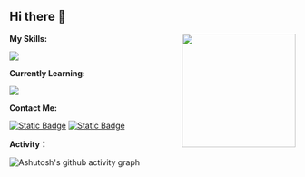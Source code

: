 ## Hi there 👋


**My Skills:**<a href="https://github.com/anuraghazra/convoychat">
  <img height=200 align="right" src="https://github-readme-stats.vercel.app/api/top-langs?username=YangyangU&layout=compact&langs_count=8&card_width=320" />
</a>

<p align="left">
  <a href="https://skillicons.dev">
    <img src="https://skillicons.dev/icons?i=c,java,js,nodejs,vue,pinia,webpack,vite,tailwind,less,git,mongodb,mysql&perline=6" />
  </a>
</p>

**Currently Learning:**

<p align="left">
  <a href="https://skillicons.dev">
    <img src="https://skillicons.dev/icons?i=py,ts,react&perline=6" />
  </a>
</p>


**Contact Me:**

<p>
  <a href="https://space.bilibili.com/1769275177"><img alt="Static Badge" src="https://img.shields.io/badge/bilibili-ColourCode?style=flat-square&logo=bilibili&color=%23fb7299"></a>
  <a href="https://github.com/YangyangU"><img alt="Static Badge" src="https://img.shields.io/badge/GitHub-ColourCode?style=flat-square&logo=GitHub&color=%23555555"></a>
</p>

**Activity：**

![Ashutosh's github activity graph](https://github-readme-activity-graph.vercel.app/graph?username=YangyangU&theme=react-dark)